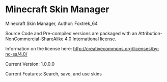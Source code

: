 Minecraft Skin Manager
====================

Minecraft Skin Manager,
Author: Foxtrek_64

Source Code and Pre-compiled versions are packaged with an Attribution-NonCommercial-ShareAlike 4.0 International license.

Information on the license here: http://creativecommons.org/licenses/by-nc-sa/4.0/

Current Version: 1.0.0.0

Current Features: Search, save, and use skins
